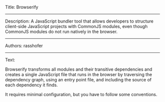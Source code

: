 Title: Browserify

-----

Description: A JavaScript bundler tool that allows developers to structure client-side JavaScript projects with CommonJS modules, even though CommonJS modules do not run natively in the browser.

-----

Authors: rasshofer

-----

Text:

Browserify transforms all modules and their transitive dependencies and creates a single JavaScript file that runs in the browser by traversing the dependency graph, using an entry point file, and including the source of each dependency it finds.

It requires minimal configuration, but you have to follow some conventions.
